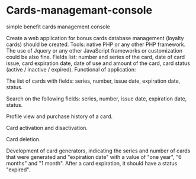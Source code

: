 # Cards-managemant-console
simple benefit cards management console

Create a web application for bonus cards database management (loyalty cards) should be created.
Tools: native PHP or any other PHP framework. The use of Jquery or any other JavaScript frameworks or customization could be also fine.
Fields list: number and series of the card, date of card issue, card expiration date, date of use and amount of the card, card status (active / inactive / expired).
Functional of application:

The list of cards with fields: series, number, issue date, expiration date, status.

Search on the following fields: series, number, issue date, expiration date, status.

Profile view and purchase history of a card.

Card activation and disactivation.

Card deletion.

Development of card generators, indicating the series and number of cards that were     generated and "expiration date" with a value of "one year", "6 months" and "1 month".
After a card expiration, it should have a status "expired".

